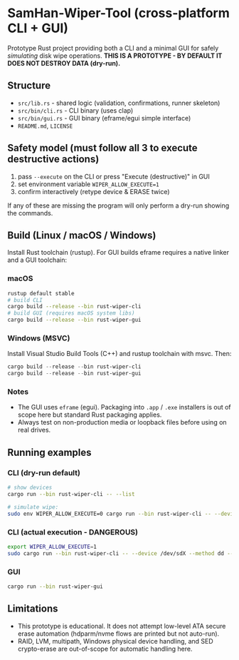 # SamHan-Wiper-Tool (cross-platform CLI + GUI)

Prototype Rust project providing both a CLI and a minimal GUI for safely *simulating* disk wipe operations.
**THIS IS A PROTOTYPE - BY DEFAULT IT DOES NOT DESTROY DATA (dry-run).**

## Structure

- `src/lib.rs` - shared logic (validation, confirmations, runner skeleton)
- `src/bin/cli.rs` - CLI binary (uses clap)
- `src/bin/gui.rs` - GUI binary (eframe/egui simple interface)
- `README.md`, `LICENSE`

## Safety model (must follow all 3 to execute destructive actions)
1. pass `--execute` on the CLI or press "Execute (destructive)" in GUI
2. set environment variable `WIPER_ALLOW_EXECUTE=1`
3. confirm interactively (retype device & ERASE twice)

If any of these are missing the program will only perform a dry-run showing the commands.

## Build (Linux / macOS / Windows)
Install Rust toolchain (rustup). For GUI builds eframe requires a native linker and a GUI toolchain:

### macOS
```bash
rustup default stable
# build CLI
cargo build --release --bin rust-wiper-cli
# build GUI (requires macOS system libs)
cargo build --release --bin rust-wiper-gui
```

### Windows (MSVC)
Install Visual Studio Build Tools (C++) and rustup toolchain with msvc. Then:
```powershell
cargo build --release --bin rust-wiper-cli
cargo build --release --bin rust-wiper-gui
```

### Notes
- The GUI uses `eframe` (egui). Packaging into `.app` / `.exe` installers is out of scope here but standard Rust packaging applies.
- Always test on non-production media or loopback files before using on real drives.

## Running examples

### CLI (dry-run default)
```bash
# show devices
cargo run --bin rust-wiper-cli -- --list

# simulate wipe:
sudo env WIPER_ALLOW_EXECUTE=0 cargo run --bin rust-wiper-cli -- --device /dev/sdX --method dd --passes 1
```

### CLI (actual execution - DANGEROUS)
```bash
export WIPER_ALLOW_EXECUTE=1
sudo cargo run --bin rust-wiper-cli -- --device /dev/sdX --method dd --passes 1 --execute
```

### GUI
```bash
cargo run --bin rust-wiper-gui
```

## Limitations
- This prototype is educational. It does not attempt low-level ATA secure erase automation (hdparm/nvme flows are printed but not auto-run).
- RAID, LVM, multipath, Windows physical device handling, and SED crypto-erase are out-of-scope for automatic handling here.
